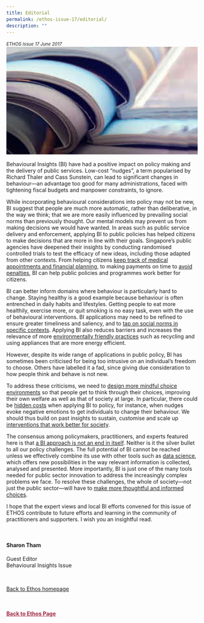 ```yaml
---
title: Editorial
permalink: /ethos-issue-17/editorial/
description: ""
---
```

<style>

.back a
{
	color: #9f2943;
	font-weight: bold;
}

#banner img
{
	width:100%;
}
	
.author
{
border-bottom: 1px solid black;
margin-top:40px;
padding-bottom:30px;
border-top: 1px solid black;	

}

.author p {
	font-size: 0.9em;
	line-height:24px !important;
	}	

.break
{
   border-top: 1px solid  black;
   border-bottom: 1px solid black;
	 padding:20px;
	text-align:center;
	margin-top:50px;
}
	
.break1
{
font-family: Georgia;
	font-size:20px;
	font-style: italic;
	font-weight: bold;
}

.boxheader {
	color: white !important;
	}	

.containerbox {
	background-color: #B7C9E2;
	border-radius: 10px;
	padding: 5%;
	margin-top: 5%;
	
	}	

li {
	font-size: 15px !important;
	
	}	

</style>

<em><small>ETHOS Issue 17 June 2017</small></em>
<img src="/images/Landing_Banner_Images/editorial_landing.jpg">


  
<p>Behavioural Insights (BI) have had a positive impact on policy making and the delivery of public services. Low-cost “nudges”, a term popularised by Richard Thaler and Cass Sunstein, can lead to significant changes in behaviour—an advantage too good for many administrations, faced with tightening fiscal budgets and manpower constraints, to ignore. </p>  
  
<p>While incorporating behavioural considerations into policy may not be new, BI suggest that people are much more automatic, rather than deliberative, in the way we think; that we are more easily influenced by prevailing social norms than previously thought. Our mental models may prevent us from making decisions we would have wanted. In areas such as public service delivery and enforcement, applying BI to public policies has helped citizens to make decisions that are more in line with their goals. Singapore’s public agencies have deepened their insights by conducting randomised controlled trials to test the efficacy of new ideas, including those adapted from other contexts. From helping citizens <a href="using-behavioural-insights-to-improve-service-delivery.html">keep track of medical appointments and financial planning</a>, to making payments on time to <a href="using-behavioural-insights-to-strengthen-enforcement.html">avoid penalties</a>, BI can help public policies and programmes work better for citizens. </p>  
  
<p>BI can better inform domains where behaviour is particularly hard to change. Staying healthy is a good example because behaviour is often entrenched in daily habits and lifestyles. Getting people to eat more healthily, exercise more, or quit smoking is no easy task, even with the use of behavioural interventions. BI applications may need to be refined to ensure greater timeliness and saliency, and to <a href="healthy-living-everyday.html">tap on social norms in specific contexts</a>. Applying BI also reduces barriers and increases the relevance of more <a href="%27nudging%27-singapore-to-be-cleaner-and-greener.html">environmentally friendly practices</a>&nbsp;such as recycling and using appliances that are more energy efficient. </p>  
  
<p>However, despite its wide range of applications in public policy, BI has sometimes been criticised for being too intrusive on an individual’s freedom to choose. Others have labelled it a fad, since giving due consideration to how people think and behave is not new.</p>  
  
<p>To address these criticisms, we need to <a href="mindful-choice-making-interview-with-eric-johnson.html">design more mindful choice environments</a>&nbsp;so that people get to think through their choices, improving their own welfare as well as that of society at large. In particular, there could be <a href="the-hidden-costs-of-behavioural-interventions.html">hidden costs</a>&nbsp;when applying BI to policy, for instance, when nudges evoke negative emotions to get individuals to change their behaviour. We should thus build on past insights to sustain, customise and scale up <a href="making-policies-more-effective-scalable-customised-and-sustainable.html">interventions that work better for society</a>.</p>  
  
<p>The consensus among policymakers, practitioners, and experts featured here is that <a href="nudges-why-how-what-next.html">a BI approach is not an end in itself</a>. Neither is it the silver bullet to all our policy challenges. The full potential of BI cannot be reached unless we effectively combine its use with other tools such as <a href="data-science-in-public-policy---the-new-revolution.html">data science</a>, which offers new possibilities in the way relevant information is collected, analysed and presented. More importantly, BI is just one of the many tools needed for public sector innovation to address the increasingly complex problems we face. To resolve these challenges, the whole of society—not just the public sector—will have to <a href="re-thinking-public-innovation.html">make more thoughtful and informed choices</a>.</p>  
  
<p>I hope that the expert views and local BI efforts convened for this issue of ETHOS contribute to future efforts and learning in the community of practitioners and supporters. I wish you an insightful read.</p>  
  
<p>&nbsp;</p>  
  
<h4>Sharon Tham</h4>  
  
<p>Guest Editor<br>  
Behavioural Insights Issue</p>  
  
<br>  
  
<p><a href="../../ethos.html">Back to Ethos homepage</a></p>



<br>
<br>	
<div class="back">
<a href="/ethos/">Back to Ethos Page</a>	
</div>